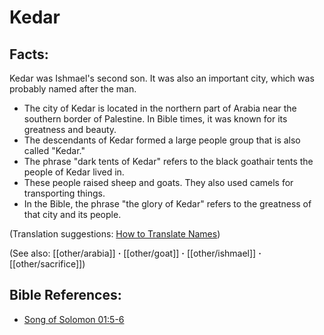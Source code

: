 # Kedar #

## Facts: ##

Kedar was Ishmael's second son. It was also an important city, which was probably named after the man.

* The city of Kedar is located in the northern part of Arabia near the southern border of Palestine. In Bible times, it was known for its greatness and beauty.
* The descendants of Kedar formed a large people group that is also called "Kedar."
* The phrase "dark tents of Kedar" refers to the black goathair tents the people of Kedar lived in.
* These people raised sheep and goats. They also used camels for transporting things.
* In the Bible, the phrase "the glory of Kedar" refers to the greatness of that city and its people.

(Translation suggestions: [How to Translate Names](en/ta-vol1/translate/man/translate-names))

(See also: [[other/arabia]] **·** [[other/goat]] **·** [[other/ishmael]] **·** [[other/sacrifice]])

## Bible References: ##

* [Song of Solomon 01:5-6](en/tn/sng/help/01/05)